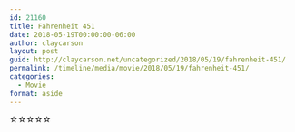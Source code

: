 ```yaml
---
id: 21160
title: Fahrenheit 451
date: 2018-05-19T00:00:00-06:00
author: claycarson
layout: post
guid: http://claycarson.net/uncategorized/2018/05/19/fahrenheit-451/
permalink: /timeline/media/movie/2018/05/19/fahrenheit-451/
categories:
  - Movie
format: aside
---
```

<div class="media-details"></div>

<div class="media-creator"></div>

<div class="media-rating">☆☆☆☆☆</div>